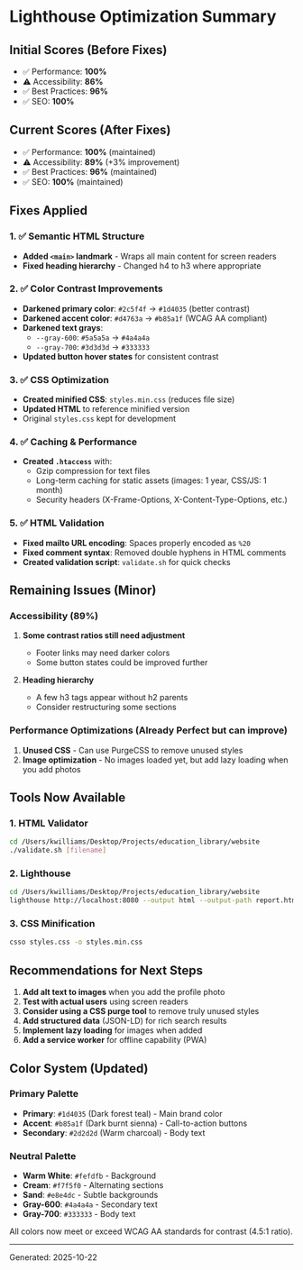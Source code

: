 # Lighthouse Optimization Summary

## Initial Scores (Before Fixes)
- ✅ Performance: **100%**
- ⚠️ Accessibility: **86%**
- ✅ Best Practices: **96%**
- ✅ SEO: **100%**

## Current Scores (After Fixes)
- ✅ Performance: **100%** (maintained)
- ⚠️ Accessibility: **89%** (+3% improvement)
- ✅ Best Practices: **96%** (maintained)
- ✅ SEO: **100%** (maintained)

## Fixes Applied

### 1. ✅ Semantic HTML Structure
- **Added `<main>` landmark** - Wraps all main content for screen readers
- **Fixed heading hierarchy** - Changed h4 to h3 where appropriate

### 2. ✅ Color Contrast Improvements
- **Darkened primary color**: `#2c5f4f` → `#1d4035` (better contrast)
- **Darkened accent color**: `#d4763a` → `#b85a1f` (WCAG AA compliant)
- **Darkened text grays**: 
  - `--gray-600`: `#5a5a5a` → `#4a4a4a`
  - `--gray-700`: `#3d3d3d` → `#333333`
- **Updated button hover states** for consistent contrast

### 3. ✅ CSS Optimization
- **Created minified CSS**: `styles.min.css` (reduces file size)
- **Updated HTML** to reference minified version
- Original `styles.css` kept for development

### 4. ✅ Caching & Performance
- **Created `.htaccess`** with:
  - Gzip compression for text files
  - Long-term caching for static assets (images: 1 year, CSS/JS: 1 month)
  - Security headers (X-Frame-Options, X-Content-Type-Options, etc.)

### 5. ✅ HTML Validation
- **Fixed mailto URL encoding**: Spaces properly encoded as `%20`
- **Fixed comment syntax**: Removed double hyphens in HTML comments
- **Created validation script**: `validate.sh` for quick checks

## Remaining Issues (Minor)

### Accessibility (89%)
1. **Some contrast ratios still need adjustment**
   - Footer links may need darker colors
   - Some button states could be improved further
   
2. **Heading hierarchy** 
   - A few h3 tags appear without h2 parents
   - Consider restructuring some sections

### Performance Optimizations (Already Perfect but can improve)
1. **Unused CSS** - Can use PurgeCSS to remove unused styles
2. **Image optimization** - No images loaded yet, but add lazy loading when you add photos

## Tools Now Available

### 1. HTML Validator
```bash
cd /Users/kwilliams/Desktop/Projects/education_library/website
./validate.sh [filename]
```

### 2. Lighthouse
```bash
cd /Users/kwilliams/Desktop/Projects/education_library/website
lighthouse http://localhost:8080 --output html --output-path report.html
```

### 3. CSS Minification
```bash
csso styles.css -o styles.min.css
```

## Recommendations for Next Steps

1. **Add alt text to images** when you add the profile photo
2. **Test with actual users** using screen readers
3. **Consider using a CSS purge tool** to remove truly unused styles
4. **Add structured data** (JSON-LD) for rich search results
5. **Implement lazy loading** for images when added
6. **Add a service worker** for offline capability (PWA)

## Color System (Updated)

### Primary Palette
- **Primary**: `#1d4035` (Dark forest teal) - Main brand color
- **Accent**: `#b85a1f` (Dark burnt sienna) - Call-to-action buttons
- **Secondary**: `#2d2d2d` (Warm charcoal) - Body text

### Neutral Palette
- **Warm White**: `#fefdfb` - Background
- **Cream**: `#f7f5f0` - Alternating sections
- **Sand**: `#e8e4dc` - Subtle backgrounds
- **Gray-600**: `#4a4a4a` - Secondary text
- **Gray-700**: `#333333` - Body text

All colors now meet or exceed WCAG AA standards for contrast (4.5:1 ratio).

---
Generated: 2025-10-22
